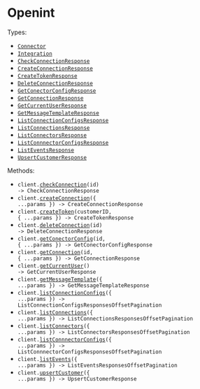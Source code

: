 # Openint

Types:

- <code><a href="./src/resources/top-level.ts">Connector</a></code>
- <code><a href="./src/resources/top-level.ts">Integration</a></code>
- <code><a href="./src/resources/top-level.ts">CheckConnectionResponse</a></code>
- <code><a href="./src/resources/top-level.ts">CreateConnectionResponse</a></code>
- <code><a href="./src/resources/top-level.ts">CreateTokenResponse</a></code>
- <code><a href="./src/resources/top-level.ts">DeleteConnectionResponse</a></code>
- <code><a href="./src/resources/top-level.ts">GetConectorConfigResponse</a></code>
- <code><a href="./src/resources/top-level.ts">GetConnectionResponse</a></code>
- <code><a href="./src/resources/top-level.ts">GetCurrentUserResponse</a></code>
- <code><a href="./src/resources/top-level.ts">GetMessageTemplateResponse</a></code>
- <code><a href="./src/resources/top-level.ts">ListConnectionConfigsResponse</a></code>
- <code><a href="./src/resources/top-level.ts">ListConnectionsResponse</a></code>
- <code><a href="./src/resources/top-level.ts">ListConnectorsResponse</a></code>
- <code><a href="./src/resources/top-level.ts">ListConnnectorConfigsResponse</a></code>
- <code><a href="./src/resources/top-level.ts">ListEventsResponse</a></code>
- <code><a href="./src/resources/top-level.ts">UpsertCustomerResponse</a></code>

Methods:

- <code title="post /connection/{id}/check">client.<a href="./src/index.ts">checkConnection</a>(id) -> CheckConnectionResponse</code>
- <code title="post /connection">client.<a href="./src/index.ts">createConnection</a>({ ...params }) -> CreateConnectionResponse</code>
- <code title="post /customer/{customer_id}/token">client.<a href="./src/index.ts">createToken</a>(customerID, { ...params }) -> CreateTokenResponse</code>
- <code title="delete /connection/{id}">client.<a href="./src/index.ts">deleteConnection</a>(id) -> DeleteConnectionResponse</code>
- <code title="get /connector-config/{id}">client.<a href="./src/index.ts">getConectorConfig</a>(id, { ...params }) -> GetConectorConfigResponse</code>
- <code title="get /connection/{id}">client.<a href="./src/index.ts">getConnection</a>(id, { ...params }) -> GetConnectionResponse</code>
- <code title="get /viewer">client.<a href="./src/index.ts">getCurrentUser</a>() -> GetCurrentUserResponse</code>
- <code title="get /ai/message_template">client.<a href="./src/index.ts">getMessageTemplate</a>({ ...params }) -> GetMessageTemplateResponse</code>
- <code title="get /connector-config">client.<a href="./src/index.ts">listConnectionConfigs</a>({ ...params }) -> ListConnectionConfigsResponsesOffsetPagination</code>
- <code title="get /connection">client.<a href="./src/index.ts">listConnections</a>({ ...params }) -> ListConnectionsResponsesOffsetPagination</code>
- <code title="get /connector">client.<a href="./src/index.ts">listConnectors</a>({ ...params }) -> ListConnectorsResponsesOffsetPagination</code>
- <code title="get /connector-config">client.<a href="./src/index.ts">listConnnectorConfigs</a>({ ...params }) -> ListConnnectorConfigsResponsesOffsetPagination</code>
- <code title="get /event">client.<a href="./src/index.ts">listEvents</a>({ ...params }) -> ListEventsResponsesOffsetPagination</code>
- <code title="put /customers">client.<a href="./src/index.ts">upsertCustomer</a>({ ...params }) -> UpsertCustomerResponse</code>
